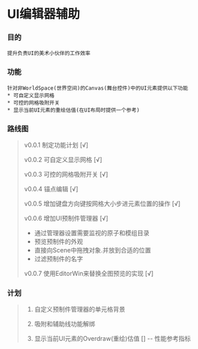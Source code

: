 # UI编辑器辅助

### 目的
    提升负责UI的美术小伙伴的工作效率


### 功能
    针对非WorldSpace(世界空间)的Canvas(舞台控件)中的UI元素提供以下功能
    * 可自定义显示网格
    * 可控的网格吸附开关
    * 显示当前UI元素的重绘估值(在UI布局时提供一个参考)
    

### 路线图
> v0.0.1 制定功能计划 [√]
>
> v0.0.2 可自定义显示网格 [√]
>
> v0.0.3 可控的网格吸附开关 [√]
>
> v0.0.4 锚点编辑 [√]
>
> v0.0.5 增加键盘方向键按网格大小步进元素位置的操作 [√]
>
> v0.0.6 增加UI预制件管理器 [√]
>    - 通过管理器设置需要监视的原子和模组目录
>    - 预览预制件的外观
>    - 直接向Scene中拖拽对象.并放到合适的位置
>    - 过滤预制件的名字
>
> v0.0.7 使用EditorWin来替换全图预览的实现 [√]
>


### 计划
> 1. 自定义预制件管理器的单元格背景
>
> 2. 吸附和辅助线功能解绑
>
> 3. 显示当前UI元素的Overdraw(重绘)估值 [] -- 性能参考指标
